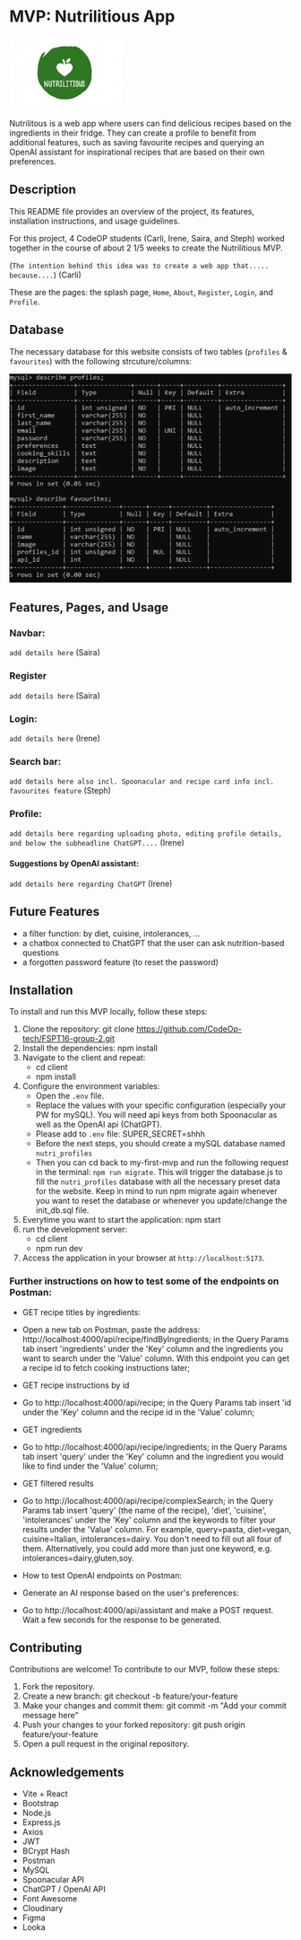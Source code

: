 # MVP: Nutrilitious App

<img src="./client/src/assets/logo.png" alt="Image of the Nutrilitious logo" width="200"/>

Nutrilitous is a web app where users can find delicious recipes based on the ingredients in their fridge. They can create a profile to benefit from additional features, such as saving favourite recipes and querying an OpenAI assistant for inspirational recipes that are based on their own preferences.

## Description

This README file provides an overview of the project, its features, installation instructions, and usage guidelines.

For this project, 4 CodeOP students (Carli, Irene, Saira, and Steph) worked together in the course of about 2 1/5 weeks to create the Nutrilitious MVP.

(`The intention behind this idea was to create a web app that..... because....`) (Carli)

These are the pages: the splash page, `Home`, `About`, `Register`, `Login`, and `Profile`.

## Database

The necessary database for this website consists of two tables (`profiles` & `favourites`) with the following strcuture/columns:

![Image of the Nutrilitious database setup](./client/src/assets/DB_table_setup.png)

## Features, Pages, and Usage

### Navbar:

`add details here` (Saira)

### Register

`add details here` (Saira)

### Login:

`add details here` (Irene)

### Search bar:

`add details here also incl. Spoonacular and recipe card info incl. favourites feature` (Steph)

### Profile:

`add details here regarding uploading photo, editing profile details, and below the subheadline ChatGPT....` (Irene)

#### Suggestions by OpenAI assistant:

`add details here regarding ChatGPT` (Irene)

## Future Features

- a filter function: by diet, cuisine, intolerances, ...
- a chatbox connected to ChatGPT that the user can ask nutrition-based questions
- a forgotten password feature (to reset the password)

## Installation

To install and run this MVP locally, follow these steps:

1. Clone the repository:
   git clone https://github.com/CodeOp-tech/FSPT16-group-2.git
2. Install the dependencies:
   npm install
3. Navigate to the client and repeat:
   - cd client
   - npm install
4. Configure the environment variables:
   - Open the `.env` file.
   - Replace the values with your specific configuration (especially your PW for mySQL). You will need api keys from both Spoonacular as well as the OpenAI api (ChatGPT).
   - Please add to `.env` file: SUPER_SECRET=shhh
   - Before the next steps, you should create a mySQL database named `nutri_profiles`
   - Then you can cd back to my-first-mvp and run the following request in the terminal: `npm run migrate`. This will trigger the database.js to fill the `nutri_profiles` database with all the necessary preset data for the website. Keep in mind to run npm migrate again whenever you want to reset the database or whenever you update/change the init_db.sql file.
5. Everytime you want to start the application:
   npm start
6. run the development server:
   - cd client
   - npm run dev
7. Access the application in your browser at `http://localhost:5173`.

### Further instructions on how to test some of the endpoints on Postman:

- GET recipe titles by ingredients:
- Open a new tab on Postman, paste the address: http://localhost:4000/api/recipe/findByIngredients; in the Query Params tab insert 'ingredients' under the 'Key' column and the ingredients you want to search under the 'Value' column. With this endpoint you can get a recipe id to fetch cooking instructions later;

- GET recipe instructions by id
- Go to http://localhost:4000/api/recipe; in the Query Params tab insert 'id under the 'Key' column and the recipe id in the 'Value' column;

- GET ingredients
- Go to http://localhost:4000/api/recipe/ingredients; in the Query Params tab insert 'query' under the 'Key' column and the ingredient you would like to find under the 'Value' column;

- GET filtered results
- Go to http://localhost:4000/api/recipe/complexSearch; in the Query Params tab insert 'query' (the name of the recipe), 'diet', 'cuisine', 'intolerances' under the 'Key' column and the keywords to filter your results under the 'Value' column. For example, query=pasta, diet=vegan, cuisine=Italian, intolerances=dairy. You don't need to fill out all four of them. Alternatively, you could add more than just one keyword, e.g. intolerances=dairy,gluten,soy.

- How to test OpenAI endpoints on Postman:
- Generate an AI response based on the user's preferences:
- Go to http://localhost:4000/api/assistant and make a POST request. Wait a few seconds for the response to be generated.

## Contributing

Contributions are welcome! To contribute to our MVP, follow these steps:

1. Fork the repository.
2. Create a new branch:
   git checkout -b feature/your-feature
3. Make your changes and commit them:
   git commit -m "Add your commit message here"
4. Push your changes to your forked repository:
   git push origin feature/your-feature
5. Open a pull request in the original repository.

## Acknowledgements

- Vite + React
- Bootstrap
- Node.js
- Express.js
- Axios
- JWT
- BCrypt Hash
- Postman
- MySQL
- Spoonacular API
- ChatGPT / OpenAI API
- Font Awesome
- Cloudinary
- Figma
- Looka
